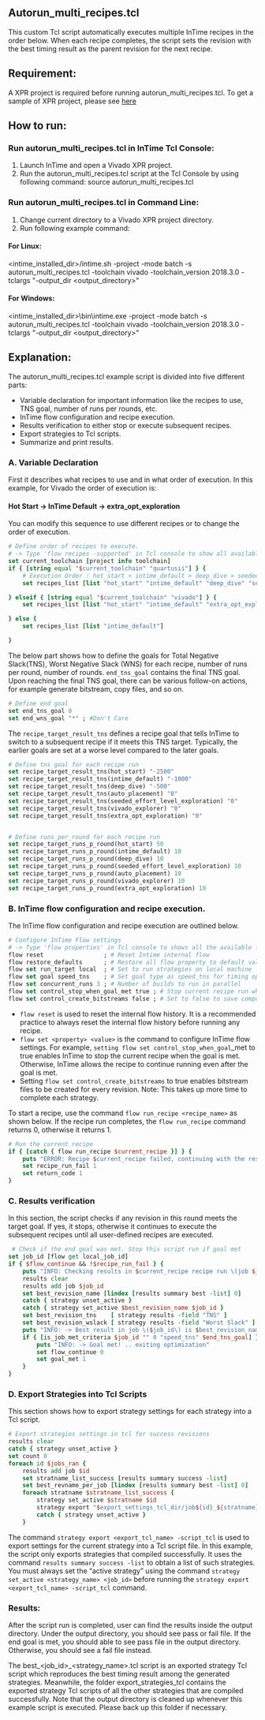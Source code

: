 ## Autorun_multi_recipes.tcl

This custom Tcl script automatically executes multiple InTime recipes in the order below. When each recipe completes, the script sets the revision with the best timing result as the parent revision for the next recipe.

## Requirement:
A XPR project is required before running autorun_multi_recipes.tcl.
To get a sample of XPR project, please see [here](../../../examples/project_mode)

## How to run:
### Run autorun_multi_recipes.tcl in InTime Tcl Console:
1. Launch InTime and open a Vivado XPR project. 
2. Run the autorun_multi_recipes.tcl script at the Tcl Console by using following command:
source autorun_multi_recipes.tcl

### Run autorun_multi_recipes.tcl in Command Line:
1. Change current directory to a Vivado XPR project directory.
2. Run following example command:

#### For Linux:
<intime_installed_dir>/intime.sh -project <proj> -mode batch -s autorun_multi_recipes.tcl -toolchain vivado 
-toolchain_version 2018.3.0 -tclargs "-output_dir <output_directory>"

#### For Windows:
<intime_installed_dir>\bin\intime.exe -project <prog> -mode batch -s autorun_multi_recipes.tcl -toolchain vivado 
-toolchain_version 2018.3.0 -tclargs "-output_dir <output_directory>"

## Explanation:
The autorun_multi_recipes.tcl example script is divided into five different parts:

- Variable declaration for important information like the recipes to use, TNS goal, number of runs per rounds, etc.
- InTime flow configuration and recipe execution.
- Results verification to either stop or execute subsequent recipes.
- Export strategies to Tcl scripts.
- Summarize and print results.



### A. Variable Declaration

First it describes what recipes to use and in what order of execution. In this example, for Vivado the order of execution is:
#### Hot Start -> InTime Default -> extra_opt_exploration

You can modify this sequence to use different recipes or to change the order of execution.

```Tcl
# Define order of recipes to execute. 
# -> Type 'flow recipes -supported' in Tcl console to show all available recipe's name
set current_toolchain [project info toolchain]
if { [string equal "$current_toolchain" "quartusii"] } {
    # Execution Order : hot_start > intime_default > deep_dive > seeded_effort_level_exploration
    set recipes_list [list "hot_start" "intime_default" "deep_dive" "seeded_effort_level_exploration" ]

} elseif { [string equal "$current_toolchain" "vivado"] } {
    set recipes_list [list "hot_start" "intime_default" "extra_opt_exploration"]

} else {
    set recipes_list [list "intime_default"]

}
```

The below part shows how to define the goals for Total Negative Slack(TNS), Worst Negative Slack (WNS) for each recipe, number of runs per round, number of rounds. ```end_tns_goal``` contains the final TNS goal. Upon reaching the final TNS goal, there can be various follow-on actions, for example generate bitstream, copy files, and so on.
```tcl
# Define end goal
set end_tns_goal 0
set end_wns_goal "*" ; #Don't Care
```

The ```recipe_target_result_tns``` defines a recipe goal that tells InTime to switch to a subsequent recipe if it meets this TNS target. Typically, the earlier goals are set at a worse level compared to the later goals.
```tcl
# Define tns goal for each recipe run
set recipe_target_result_tns(hot_start) "-2500"
set recipe_target_result_tns(intime_default) "-1000"
set recipe_target_result_tns(deep_dive) "-500"
set recipe_target_result_tns(auto_placement) "0"
set recipe_target_result_tns(seeded_effort_level_exploration) "0"
set recipe_target_result_tns(vivado_explorer) "0"
set recipe_target_result_tns(extra_opt_exploration) "0"


# Define runs_per_round for each recipe run
set recipe_target_runs_p_round(hot_start) 50
set recipe_target_runs_p_round(intime_default) 10
set recipe_target_runs_p_round(deep_dive) 10
set recipe_target_runs_p_round(seeded_effort_level_exploration) 10
set recipe_target_runs_p_round(auto_placement) 10
set recipe_target_runs_p_round(vivado_explorer) 10
set recipe_target_runs_p_round(extra_opt_exploration) 10
```
### B. InTime flow configuration and recipe execution.

The InTime flow configuration and recipe execution are outlined below. 

```tcl
# Configure InTime Flow settings 
# -> Type 'flow properties' in Tcl console to shows all the available flow property to configure
flow reset                 ; # Reset Intime internal flow 
flow restore_defaults      ; # Restore all flow property to default value
flow set run_target local  ; # Set to run strategies on local machine
flow set goal speed_tns    ; # Set goal type as speed_tns for timing optimization
flow set concurrent_runs 3 ; # Number of builds to run in parallel
flow set control_stop_when_goal_met true ; # Stop current recipe run when goal is met
flow set control_create_bitstreams false ; # Set to false to save compute time
```

- ```flow reset``` is used to reset the internal flow history. It is a recommended practice to always reset the internal flow history before running any recipe.
- ```flow set <property> <value>``` is the command to configure InTime flow settings. For example, ```setting flow set control_stop_when_goal```_met to true enables InTime to stop the current recipe when the goal is met. Otherwise, InTime allows the recipe to continue running even after the goal is met.
- Setting ```flow set control_create_bitstreams``` to true enables bitstream files to be created for every revision. Note: This takes up more time to complete each strategy.

To start a recipe, use the command ```flow run_recipe <recipe_name>``` as shown below. If the recipe run completes, the ```flow run_recipe``` command returns 0, otherwise it returns 1.

```tcl
# Run the current recipe
if { [catch { flow run_recipe $current_recipe }] } {
    puts "ERROR: Recipe $current_recipe failed, continuing with the rest of the flow... ${::errorInfo}"
    set recipe_run_fail 1
    set return_code 1
}        
```

### C. Results verification

In this section, the script checks if any revision in this round meets the target goal. If yes, it stops, otherwise it continues to execute the subsequent recipes until all user-defined recipes are executed.

```tcl
 # Check if the end goal was met. Stop this script run if goal met
set job_id [flow get local_job_id]
if { $flow_continue && !$recipe_run_fail } {
    puts "INFO: Checking results in $current_recipe recipe run \(job $job_id \) "
    results clear
    results add job $job_id
    set best_revision_name [lindex [results summary best -list] 0]
    catch { strategy unset_active }
    catch { strategy set_active $best_revision_name $job_id }
    set best_revision_tns    [ strategy results -field "TNS" ]
    set best_revision_wslack [ strategy results -field "Worst Slack" ]
    puts "INFO: -> Best result in job \($job_id\) is $best_revision_name revision with TNS = $best_revision_tns and Worst Slack = $best_revision_wslack "
    if { [is_job_met_criteria $job_id "" 0 "speed_tns" $end_tns_goal] } {
        puts "INFO: -> Goal met! .. exiting optimization"
        set flow_continue 0
        set goal_met 1
    }
}
```

### D. Export Strategies into Tcl Scripts
This section shows how to export strategy settings for each strategy into a Tcl script. 

```tcl
# Export strategies settings in tcl for success revisions
results clear 
catch { strategy unset_active }
set count 0
foreach id $jobs_ran {
    results add job $id
    set stratname_list_success [results summary success -list]
    set best_revname_per_job [lindex [results summary best -list] 0]
    foreach stratname $stratname_list_success {
        strategy set_active $stratname $id
        strategy export "$export_settings_tcl_dir/job${id}_${stratname}.tcl" -script_tcl
        catch { strategy unset_active }
    }
```

The command ```strategy export <export_tcl_name> -script_tcl``` is used to export settings for the current strategy into a Tcl script file. In this example, the script only exports strategies that compiled successfully. It uses the command ```results summary success -list``` to obtain a list of such strategies. You must always set the “active strategy” using the command ```strategy set_active <strategy_name> <job_id>``` before running the ```strategy export <export_tcl_name> -script_tcl``` command.



### Results:
After the script run is completed, user can find the results inside the output directory.
Under the output directory, you should see pass or fail file. If the end goal is met, you should able to see pass file in the output directory. Otherwise, you should see a fail file instead. 

The best_<job_id>_<strategy_name>.tcl script is an exported strategy Tcl script which reproduces the best timing result among the generated strategies. Meanwhile, the folder export_strategies_tcl contains the exported strategy Tcl scripts of all the other strategies that are compiled successfully. Note that the output directory is cleaned up whenever this example script is executed. Please back up this folder if necessary.
